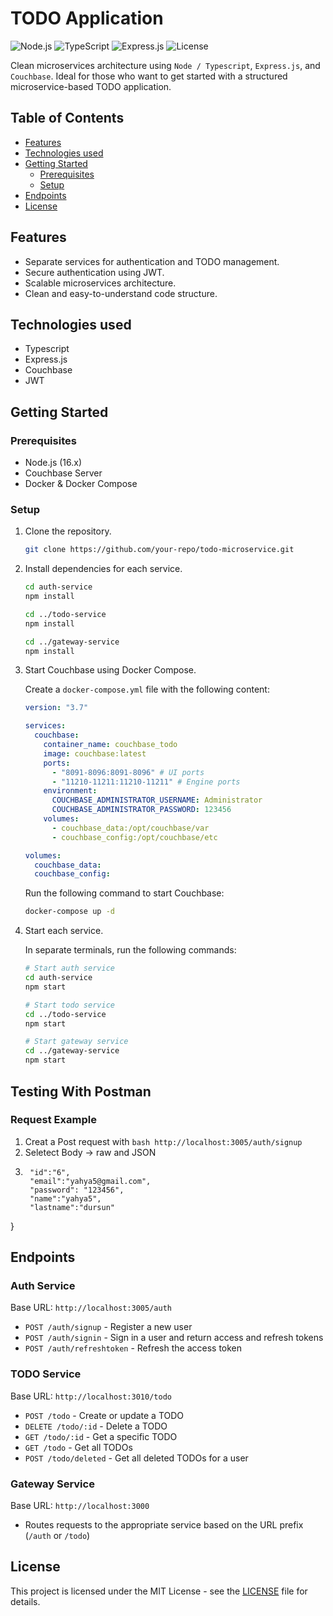 # TODO Application

![Node.js](https://img.shields.io/badge/Node.js-16.x-green)
![TypeScript](https://shields.io/badge/TypeScript-3178C6?logo=TypeScript&logoColor=FFF&style=flat-square)
![Express.js](https://img.shields.io/badge/Express.js-4.x-blue)
![License](https://img.shields.io/badge/License-MIT-red)

Clean microservices architecture using `Node / Typescript`, `Express.js`, and `Couchbase`. Ideal for those who want to get started with a structured microservice-based TODO application.

## Table of Contents

- [Features](#features)
- [Technologies used](#technologies-used)
- [Getting Started](#getting-started)
  - [Prerequisites](#prerequisites)
  - [Setup](#setup)
- [Endpoints](#endpoints)
- [License](#license)

## Features

- Separate services for authentication and TODO management.
- Secure authentication using JWT.
- Scalable microservices architecture.
- Clean and easy-to-understand code structure.

## Technologies used

- Typescript
- Express.js
- Couchbase
- JWT

## Getting Started

### Prerequisites

- Node.js (16.x)
- Couchbase Server
- Docker & Docker Compose

### Setup

1. Clone the repository.

    ```bash
    git clone https://github.com/your-repo/todo-microservice.git
    ```

2. Install dependencies for each service.

    ```bash
    cd auth-service
    npm install

    cd ../todo-service
    npm install

    cd ../gateway-service
    npm install
    ```

3. Start Couchbase using Docker Compose.

    Create a `docker-compose.yml` file with the following content:

    ```yaml
    version: "3.7"

    services:
      couchbase:
        container_name: couchbase_todo
        image: couchbase:latest
        ports:
          - "8091-8096:8091-8096" # UI ports
          - "11210-11211:11210-11211" # Engine ports
        environment:
          COUCHBASE_ADMINISTRATOR_USERNAME: Administrator
          COUCHBASE_ADMINISTRATOR_PASSWORD: 123456
        volumes:
          - couchbase_data:/opt/couchbase/var
          - couchbase_config:/opt/couchbase/etc

    volumes:
      couchbase_data:
      couchbase_config:
    ```

    Run the following command to start Couchbase:

    ```bash
    docker-compose up -d
    ```


4. Start each service.

    In separate terminals, run the following commands:

    ```bash
    # Start auth service
    cd auth-service
    npm start

    # Start todo service
    cd ../todo-service
    npm start

    # Start gateway service
    cd ../gateway-service
    npm start
    ```
## Testing With Postman
### Request Example
1. Creat a Post request with ```bash http://localhost:3005/auth/signup ```
2. Seletect Body -> raw and JSON
3. ```http {
    "id":"6",
    "email":"yahya5@gmail.com",
    "password": "123456",
    "name":"yahya5",
    "lastname":"dursun"
}


## Endpoints

### Auth Service

Base URL: `http://localhost:3005/auth`

- `POST /auth/signup` - Register a new user
- `POST /auth/signin` - Sign in a user and return access and refresh tokens
- `POST /auth/refreshtoken` - Refresh the access token

### TODO Service

Base URL: `http://localhost:3010/todo`

- `POST /todo` - Create or update a TODO
- `DELETE /todo/:id` - Delete a TODO
- `GET /todo/:id` - Get a specific TODO
- `GET /todo` - Get all TODOs
- `POST /todo/deleted` - Get all deleted TODOs for a user

### Gateway Service

Base URL: `http://localhost:3000`

- Routes requests to the appropriate service based on the URL prefix (`/auth` or `/todo`)

## License

This project is licensed under the MIT License - see the [LICENSE](./LICENSE) file for details.
